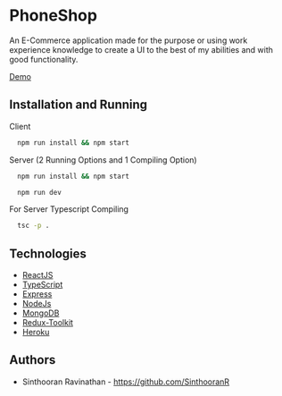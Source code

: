 # PhoneShop

An E-Commerce application made for the purpose or using work experience knowledge to create a UI to the best of my abilities and with good functionality.

[Demo](https://ecommerce-phone-app.herokuapp.com/)

## Installation and Running

Client

```bash
  npm run install && npm start
```

Server (2 Running Options and 1 Compiling Option)

```bash
  npm run install && npm start
```

```bash
  npm run dev
```

For Server Typescript Compiling

```bash
  tsc -p .
```

## Technologies

- [ReactJS](https://reactjs.org/)
- [TypeScript](https://www.typescriptlang.org/)
- [Express](https://expressjs.com/)
- [NodeJs](https://nodejs.org/en/docs/)
- [MongoDB](https://www.mongodb.com/)
- [Redux-Toolkit](https://redux-toolkit.js.org/)
- [Heroku](https://www.heroku.com/)

## Authors

- Sinthooran Ravinathan - https://github.com/SinthooranR
